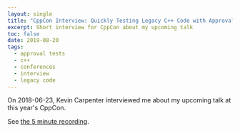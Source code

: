 ```yaml
---
layout: single
title: "CppCon Interview: Quickly Testing Legacy C++ Code with Approval Tests"
excerpt: Short interview for CppCon about my upcoming talk
toc: false
date: 2019-08-20
tags:
  - approval tests
  - c++
  - conferences
  - interview
  - legacy code
---
```


On 2018-06-23, Kevin Carpenter interviewed me about my upcoming talk at this year's CppCon.

See [the 5 minute recording](https://www.youtube.com/watch?v=R18rvcwS8VE&feature=youtu.be).
